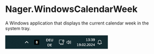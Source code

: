 # Nager.WindowsCalendarWeek

A Windows application that displays the current calendar week in the system tray.

![Screenshot](/docs/screenshot.png)
